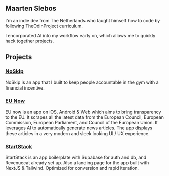 ## Maarten Slebos
I'm an indie dev from The Netherlands who taught himself how to code by following TheOdinProject curriculum. 

I encorporated AI into my workflow early on, which allows me to quickly hack together projects. 

## Projects 
### <ins>NoSkip</ins>
NoSkip is an app that I built to keep people accountable in the gym with a financial incentive. 

### <ins>EU Now</ins>
EU now is an app on iOS, Android & Web which aims to bring transparency to the EU. It scrapes all the latest data from the European Council, European Commission, European Parliament, and Council of the European Union. It leverages AI to automatically generate news articles. The app displays these articles in a very modern and sleek looking UI / UX experience. 


### <ins>StartStack</ins>
StartStack is an app boilerplate with Supabase for auth and db, and Revenuecat already set up.
Also a landing page for the app built with NextJS & Tailwind. Optimized for conversion and rapid iteration. 
